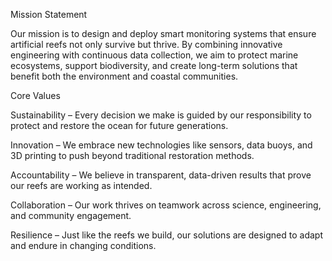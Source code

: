 Mission Statement

Our mission is to design and deploy smart monitoring systems that ensure artificial reefs not only survive but thrive. By combining innovative engineering with continuous data collection, we aim to protect marine ecosystems, support biodiversity, and create long-term solutions that benefit both the environment and coastal communities.


Core Values

Sustainability – Every decision we make is guided by our responsibility to protect and restore the ocean for future generations.


Innovation – We embrace new technologies like sensors, data buoys, and 3D printing to push beyond traditional restoration methods.


Accountability – We believe in transparent, data-driven results that prove our reefs are working as intended.


Collaboration – Our work thrives on teamwork across science, engineering, and community engagement.


Resilience – Just like the reefs we build, our solutions are designed to adapt and endure in changing conditions.



